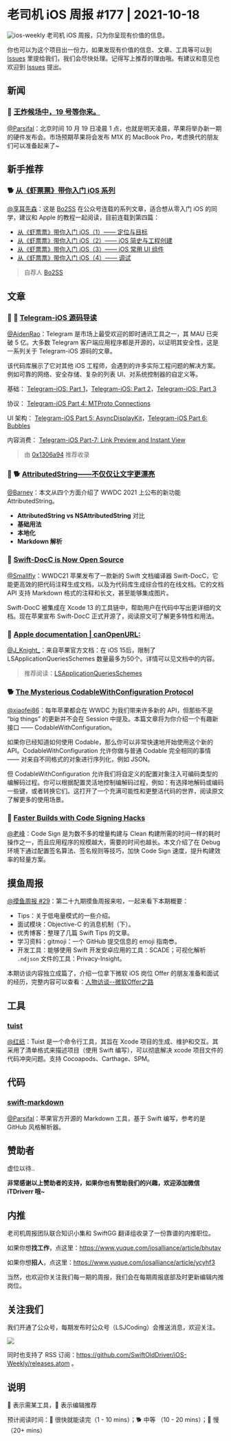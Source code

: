 # 老司机 iOS 周报 #177 | 2021-10-18

![ios-weekly](https://github.com/SwiftOldDriver/iOS-Weekly/blob/master/assets/ios-weekly.png?raw=true)
老司机 iOS 周报，只为你呈现有价值的信息。

你也可以为这个项目出一份力，如果发现有价值的信息、文章、工具等可以到 [Issues](https://github.com/SwiftOldDriver/iOS-Weekly/issues) 里提给我们，我们会尽快处理。记得写上推荐的理由哦。有建议和意见也欢迎到 [Issues](https://github.com/SwiftOldDriver/iOS-Weekly/issues) 提出。

## 新闻

### 🌟 [王炸候场中，19 号等你来。](https://mp.weixin.qq.com/s/5k9_up9CdWHVF5J8zzKSHg)

[@Parsifal](https://github.com/ParsifalC)：北京时间 10 月 19 日凌晨 1 点，也就是明天凌晨，苹果将举办新一期的硬件发布会。市场预期苹果将会发布 M1X 的 MacBook Pro，考虑换代的朋友们可以准备起来了~

## 新手推荐

### 🐕 [从《虾票票》带你入门 iOS 系列](https://mp.weixin.qq.com/s/lj1zYvVitD6v7z0gjl13qg)

[@享耳先森](https://github.com/iblacksun)：这是 [Bo2SS](https://bo2ss.ml) 在公众号连载的系列文章，适合想从零入门 iOS 的同学，建议和 Apple 的教程一起阅读，目前连载到第四篇：
- [从《虾票票》带你入门 iOS（1）—— 定位与目标](https://mp.weixin.qq.com/s?__biz=Mzg3MzU3ODIxNg==&mid=2247484201&idx=1&sn=bbc328b36d7bcd5737d6508dcc2a03b2&chksm=cedca8aef9ab21b8bb10a5cc04e349c58b257e6a24886255c19373dac7265bd0dc7356f82636&scene=178&cur_album_id=1755942094336000006#rd)
- [从《虾票票》带你入门 iOS（2）—— iOS 简史与工程创建](https://mp.weixin.qq.com/s?__biz=Mzg3MzU3ODIxNg==&mid=2247484230&idx=1&sn=5570b91784500b2da61e7779d095a302&chksm=cedca8c1f9ab21d72ed3368e9613e25a385ae37ff1840834f6ef5ddd24caeff4ffb2700ff153&scene=178&cur_album_id=1755942094336000006#rd)
- [从《虾票票》带你入门 iOS（3）—— iOS 常用 UI 组件](https://mp.weixin.qq.com/s/lj1zYvVitD6v7z0gjl13qg)
- [从《虾票票》带你入门 iOS（4）—— 调试](https://mp.weixin.qq.com/s?__biz=Mzg3MzU3ODIxNg==&mid=2247484371&idx=1&sn=2f1e8cb8f074114ed548f4da3bc9f77d&chksm=cedca854f9ab2142ad67c2a76ab2774fb26f6fbf14bddedaef093eff753016983b84022de47c&scene=178&cur_album_id=2056906778021298177#rd)

> 自荐人 [Bo2SS](https://bo2ss.ml)

## 文章

### 🌟 🐢 [Telegram-iOS 源码导读](https://hubo.dev/2020-05-07-source-code-walkthrough-of-telegram-ios-part-1/)

[@AidenRao](https://weibo.com/AidenRao)：Telegram 是市场上最受欢迎的即时通讯工具之一，其 MAU 已突破 5 亿。大多数 Telegram 客户端应用程序都是开源的，以证明其安全性，这是一系列关于 Telegram-iOS 源码的文章。

该代码库展示了它对其他 iOS 工程师，会遇到的许多实际工程问题的解决方案。例如可靠的网络、安全存储、复杂的列表 UI、对系统控制器的自定义等。

基础：
[Telegram-iOS: Part 1](https://hubo.dev/2020-05-07-source-code-walkthrough-of-telegram-ios-part-1/)，[Telegram-iOS: Part 2](https://hubo.dev/2020-05-11-source-code-walkthrough-of-telegram-ios-part-2/)，[Telegram-iOS: Part 3](https://hubo.dev/2020-05-15-source-code-walkthrough-of-telegram-ios-part-3/)

协议：
[Telegram-iOS Part 4: MTProto Connections](https://hubo.dev/2020-06-05-source-code-walkthrough-of-telegram-ios-part-4/)

UI 架构：
[Telegram-iOS Part 5: AsyncDisplayKit](https://hubo.dev/2020-06-14-source-code-walkthrough-of-telegram-ios-part-5/)，[Telegram-iOS Part 6: Bubbles](https://hubo.dev/2020-06-22-source-code-walkthrough-of-telegram-ios-part-6/)

内容消费：
[Telegram-iOS Part-7: Link Preview and Instant View](https://hubo.dev/2020-07-12-source-code-walkthrough-of-telegram-ios-part-7/)

> 由 [0x1306a94](https://github.com/0x1306a94) 推荐收录

### 🌟 🐕 [AttributedString——不仅仅让文字更漂亮](https://mp.weixin.qq.com/s/4P8hX7WoBUeUtvBOS4Tx7g)

[@Barney](https://github.com/BarneyZhaoooo)：本文从四个方面介绍了 WWDC 2021 上公布的新功能 AttributedString。

- **AttributedString vs NSAttributedString** 对比
- **基础用法**
- **本地化**
- **Markdown 解析**

### 🐎 [Swift-DocC is Now Open Source](https://swift.org/blog/swift-docc/)
[@Smallfly](https://github.com/iostalks)：WWDC21 苹果发布了一款新的 Swift 文档编译器 Swift-DocC，它能更高效的把代码注释生成文档，以及为代码库生成综合性的在线文档。它的文档 API 支持 Markdown 格式的注释和长文，甚至能够集成图片。

Swift-DocC 被集成在 Xcode 13 的工具链中，帮助用户在代码中写出更详细的文档。现在苹果宣布 Swift-DocC 正式开源了，阅读原文可了解更多特性和用法。

### 🐎 [Apple documentation | canOpenURL:](https://developer.apple.com/documentation/uikit/uiapplication/1622952-canopenurl?language=objc)

[@J_Knight_](https://github.com/knightsj)：来自苹果官方文档：在 iOS 15后，限制了 LSApplicationQueriesSchemes 数量最多为50个。详情可以见文档中的内容。

> 推荐阅读：[LSApplicationQueriesSchemes](https://developer.apple.com/library/archive/documentation/General/Reference/InfoPlistKeyReference/Articles/LaunchServicesKeys.html#//apple_ref/doc/plist/info/LSApplicationQueriesSchemes)

### 🐕 [The Mysterious CodableWithConfiguration Protocol](https://www.andyibanez.com/posts/the-mysterious-codablewithconfiguration-protocol/)

[@xiaofei86](https://github.com/xiaofei86)：每年苹果都会在 WWDC 为我们带来许多新的 API，但那些不是 “big things” 的更新并不会在 Session 中提及。本篇文章将为你介绍一个有趣新接口 —— CodableWithConfiguration。

如果你已经知道如何使用 Codable，那么你可以非常快速地开始使用这个新的 API。CodableWithConfiguration 允许你做与普通 Codable 完全相同的事情 —— 对来自不同格式的对象进行序列化，例如 JSON。

但 CodableWithConfiguration 允许我们将自定义的配置对象注入可编码类型的编解码过程。你可以根据配置灵活地控制编解码过程，例如：有选择地解码或编码一些键，或者转换它们。这打开了一个充满可能性和更整洁代码的世界，阅读原文了解更多的使用场景。

### 🐎 [Faster Builds with Code Signing Hacks](https://eisel.me/signing)

[@老峰](https://github.com/gesantung)：Code Sign 是为数不多的增量构建与 Clean 构建所需的时间一样的耗时操作之一，而且应用程序的规模越大，需要的时间也越长。本文介绍了在 Debug 环境下通过配置签名算法、签名规则等技巧，加快 Code Sign 速度，提升构建效率的轻量方案。

## 摸鱼周报

[@摸鱼周报 #29](https://mp.weixin.qq.com/s/TVBQgYuycelGBwTaCSfmxQ)：第二十九期摸鱼周报来啦，一起来看下本期概要：

* Tips：关于低电量模式的一些介绍。
* 面试模块：Objective-C 的消息机制（下）。
* 优秀博客：整理了几篇 Swift Tips 的文章。
* 学习资料：gitmoji：一个 GitHub 提交信息的 emoji 指南😎。
* 开发工具：能够使用 Swift 开发安卓应用的工具：SCADE；可视化解析 `.ndjson` 文件的工具：Privacy-Insight。

本期访谈内容独立成篇了，介绍一位拿下微软 iOS 岗位 Offer 的朋友准备和面试的经历，完整内容可以查看：[人物访谈--微软Offer之路](https://mp.weixin.qq.com/s/nh9Rr7lFMy49bEUMWQO3-g)

## 工具

### [tuist](https://tuist.io)

[@红纸](https://github.com/ninaran)：Tuist 是一个命令行工具，其旨在 Xcode 项目的生成、维护和交互。其采用了清单格式来描述项目（使用 Swift 编写），可以彻底解决 xcode 项目文件的代码冲突问题。支持 Cocoapods、Carthage、SPM。

## 代码

### [swift-markdown](https://github.com/apple/swift-markdown)

[@Parsifal](https://github.com/ParsifalC)：苹果官方开源的 Markdown 工具，基于 Swift 编写，参考的是 GitHub 风格解析器。

## 赞助者

虚位以待..

**非常感谢以上赞助者的支持，如果你也有赞助我们的兴趣，欢迎添加微信 iTDriverr 哦~**

## 内推

老司机周报团队联合知识小集和 SwiftGG 翻译组收录了一份靠谱的内推职位。

如果你想**找工作**，点这里：https://www.yuque.com/iosalliance/article/bhutav

如果你想**招人**，点这里：https://www.yuque.com/iosalliance/article/ycyhf3

当然，也欢迎你关注我们每一期的周报，我们会在每期周报底部及时更新编辑内推岗位。

## 关注我们

我们开通了公众号，每期发布时公众号（LSJCoding）会推送消息，欢迎关注。

![](https://github.com/SwiftOldDriver/iOS-Weekly/blob/master/assets/qrcode_for_wechat.jpg?raw=true)

同时也支持了 RSS 订阅：https://github.com/SwiftOldDriver/iOS-Weekly/releases.atom 。

## 说明

🚧 表示需某工具，🌟 表示编辑推荐

预计阅读时间：🐎 很快就能读完（1 - 10 mins）；🐕 中等 （10 - 20 mins）；🐢 慢（20+ mins）
